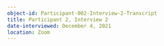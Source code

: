 ```yaml
---
object-id: Participant-002-Interview-2-Transcript
title: Participant 2, Interview 2
date-interviewed: December 4, 2021
location: Zoom
---
```

